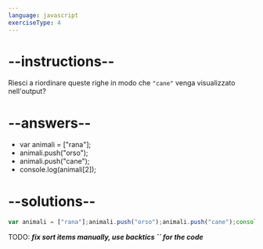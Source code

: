 ```yaml
---
language: javascript
exerciseType: 4
---
```


# --instructions--

Riesci a riordinare queste righe in modo che `"cane"` venga visualizzato nell'output?

# --answers--

- var animali = ["rana"];
- animali.push("orso");
- animali.push("cane");
- console.log(animali[2]);

# --solutions--

```javascript
var animali = ["rana"];animali.push("orso");animali.push("cane");console.log(animali[2]);
```

TODO: ___fix sort items manually, use backtics `` for the code___
